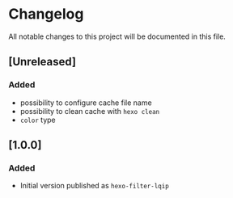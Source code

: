 # Changelog
All notable changes to this project will be documented in this file.

## [Unreleased]
### Added
- possibility to configure cache file name
- possibility to clean cache with `hexo clean`
- `color` type

## [1.0.0]
### Added
- Initial version published as `hexo-filter-lqip`
